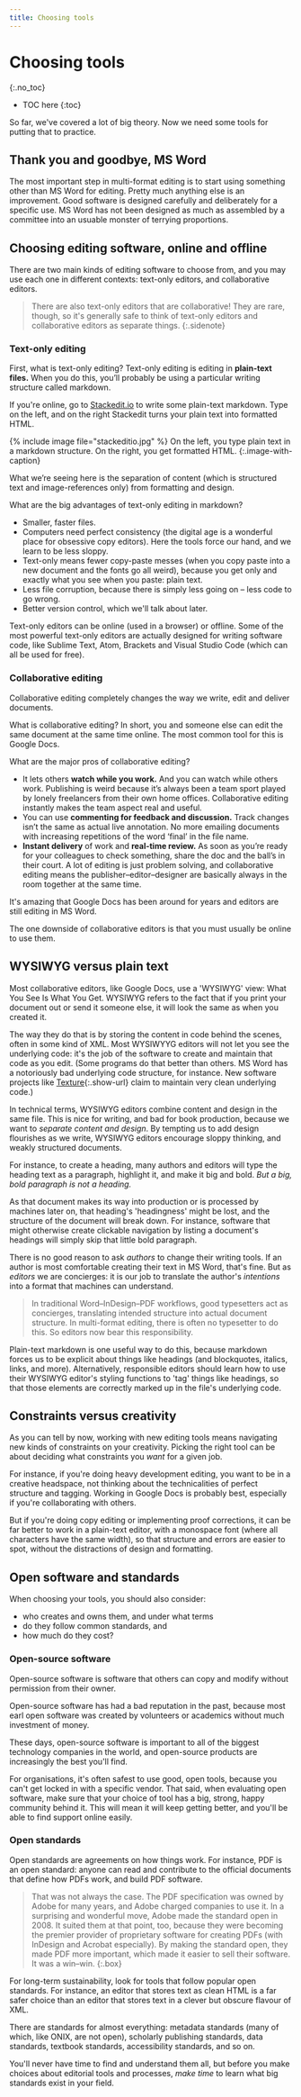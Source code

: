 ```yaml
---
title: Choosing tools
---
```


# Choosing tools
{:.no_toc}

* TOC here
{:toc}

So far, we've covered a lot of big theory. Now we need some tools for putting that to practice.

## Thank you and goodbye, MS Word

The most important step in multi-format editing is to start using something other than MS Word for editing. Pretty much anything else is an improvement. Good software is designed carefully and deliberately for a specific use. MS Word has not been designed as much as assembled by a committee into an usuable monster of terrying proportions.

## Choosing editing software, online and offline

There are two main kinds of editing software to choose from, and you may use each one in different contexts: text-only editors, and collaborative editors.

> There are also text-only editors that are collaborative! They are rare, though, so it's generally safe to think of text-only editors and collaborative editors as separate things.
{:.sidenote}

### Text-only editing

First, what is text-only editing? Text-only editing is editing in **plain-text files.** When you do this, you’ll probably be using a particular writing structure called markdown.

If you're online, go to [Stackedit.io](https://stackedit.io/) to write some plain-text markdown. Type on the left, and on the right Stackedit turns your plain text into formatted HTML.

{% include image file="stackeditio.jpg" %}
On the left, you type plain text in a markdown structure. On the right, you get formatted HTML.
{:.image-with-caption}

What we’re seeing here is the separation of content (which is structured text and image-references only) from formatting and design.

What are the big advantages of text-only editing in markdown?

- Smaller, faster files.
- Computers need perfect consistency (the digital age is a wonderful place for obsessive copy editors). Here the tools force our hand, and we learn to be less sloppy.
- Text-only means fewer copy-paste messes (when you copy paste into a new document and the fonts go all weird), because you get only and exactly what you see when you paste: plain text.
- Less file corruption, because there is simply less going on – less code to go wrong.
- Better version control, which we'll talk about later.

Text-only editors can be online (used in a browser) or offline. Some of the most powerful text-only editors are actually designed for writing software code, like Sublime Text, Atom, Brackets and Visual Studio Code (which can all be used for free).

### Collaborative editing

Collaborative editing completely changes the way we write, edit and deliver documents.

What is collaborative editing? In short, you and someone else can edit the same document at the same time online. The most common tool for this is Google Docs.

What are the major pros of collaborative editing?

- It lets others **watch while you work.** And you can watch while others work. Publishing is weird because it’s always been a team sport played by lonely freelancers from their own home offices. Collaborative editing instantly makes the team aspect real and useful.
- You can use **commenting for feedback and discussion.** Track changes isn’t the same as actual live annotation. No more emailing documents with increasing repetitions of the word ‘final’ in the file name.
- **Instant delivery** of work and **real-time review.** As soon as you’re ready for your colleagues to check something, share the doc and the ball’s in their court. A lot of editing is just problem solving, and collaborative editing means the publisher–editor–designer are basically always in the room together at the same time.

It's amazing that Google Docs has been around for years and editors are still editing in MS Word.

The one downside of collaborative editors is that you must usually be online to use them.

## WYSIWYG versus plain text

Most collaborative editors, like Google Docs, use a 'WYSIWYG' view: What You See Is What You Get. WYSIWYG refers to the fact that if you print your document out or send it someone else, it will look the same as when you created it. 

The way they do that is by storing the content in code behind the scenes, often in some kind of XML. Most WYSIWYYG editors will not let you see the underlying code: it's the job of the software to create and maintain that code as you edit. (Some programs do that better than others. MS Word has a notoriously bad underlying code structure, for instance. New software projects like [Texture](http://substance.io/texture/){:.show-url} claim to maintain very clean underlying code.)

In technical terms, WYSIWYG editors combine content and design in the same file. This is nice for writing, and bad for book production, because we want to *separate content and design*. By tempting us to add design flourishes as we write, WYSIWYG editors encourage sloppy thinking, and weakly structured documents. 

For instance, to create a heading, many authors and editors will type the heading text as a paragraph, highlight it, and make it big and bold. *But a big, bold paragraph is not a heading.*

As that document makes its way into production or is processed by machines later on, that heading's 'headingness' might be lost, and the structure of the document will break down. For instance, software that might otherwise create clickable navigation by listing a document's headings will simply skip that little bold paragraph.

There is no good reason to ask *authors* to change their writing tools. If an author is most comfortable creating their text in MS Word, that's fine. But as *editors* we are concierges: it is our job to translate the author's *intentions* into a format that machines can understand.

> In traditional Word–InDesign–PDF workflows, good typesetters act as concierges, translating intended structure into actual document structure. In multi-format editing, there is often no typesetter to do this. So editors now bear this responsibility.

Plain-text markdown is one useful way to do this, because markdown forces us to be explicit about things like headings (and blockquotes, italics, links, and more). Alternatively, responsible editors should learn how to use their WYSIWYG editor's styling functions to 'tag' things like headings, so that those elements are correctly marked up in the file's underlying code.

## Constraints versus creativity

As you can tell by now, working with new editing tools means navigating new kinds of constraints on your creativity. Picking the right tool can be about deciding what constraints you *want* for a given job.

For instance, if you're doing heavy development editing, you want to be in a creative headspace, not thinking about the technicalities of perfect structure and tagging. Working in Google Docs is probably best, especially if you're collaborating with others.

But if you're doing copy editing or implementing proof corrections, it can be far better to work in a plain-text editor, with a monospace font (where all characters have the same width), so that structure and errors are easier to spot, without the distractions of design and formatting.

## Open software and standards

When choosing your tools, you should also consider:

- who creates and owns them, and under what terms
- do they follow common standards, and
- how much do they cost?

### Open-source software

Open-source software is software that others can copy and modify without permission from their owner.

Open-source software has had a bad reputation in the past, because most earl open software was created by volunteers or academics without much investment of money.

These days, open-source software is important to all of the biggest technology companies in the world, and open-source products are increasingly the best you'll find.

For organisations, it's often safest to use good, open tools, because you can't get locked in with a specific vendor. That said, when evaluating open software, make sure that your choice of tool has a big, strong, happy community behind it. This will mean it will keep getting better, and you'll be able to find support online easily.

### Open standards

Open standards are agreements on how things work. For instance, PDF is an open standard: anyone can read and contribute to the official documents that define how PDFs work, and build PDF software.

> That was not always the case. The PDF specification was owned by Adobe for many years, and Adobe charged companies to use it. In a surprising and wonderful move, Adobe made the standard open in 2008. It suited them at that point, too, because they were becoming the premier provider of proprietary software for creating PDFs (with InDesign and Acrobat especially). By making the standard open, they made PDF more important, which made it easier to sell their software. It was a win–win.
{:.box}

For long-term sustainability, look for tools that follow popular open standards. For instance, an editor that stores text as clean HTML is a far safer choice than an editor that stores text in a clever but obscure flavour of XML.

There are standards for almost everything: metadata standards (many of which, like ONIX, are not open), scholarly publishing standards, data standards, textbook standards, accessibility standards, and so on.

You'll never have time to find and understand them all, but before you make choices about editorial tools and processes, *make time* to learn what big standards exist in your field.
